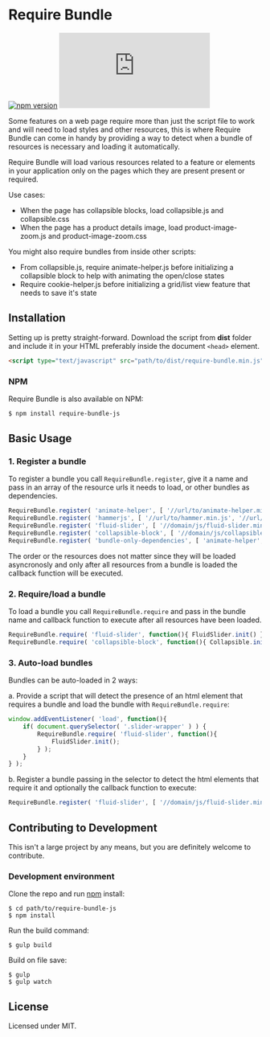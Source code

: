# Require Bundle

[![npm version](https://badge.fury.io/js/require-bundle-js.svg)](https://badge.fury.io/js/require-bundle-js)
[![DragsterJS gzip size](http://img.badgesize.io/https://raw.githubusercontent.com/fluidweb-co/require-bundle-js/master/dist/require-bundle.min.js?compression=gzip
)](https://raw.githubusercontent.com/fluidweb-co/require-bundle-js/master/dist/require-bundle.min.js)

Some features on a web page require more than just the script file to work and will need to load styles and other resources, this is where Require Bundle can come in handy by providing a way to detect when a bundle of resources is necessary and loading it automatically.

Require Bundle will load various resources related to a feature or elements in your application only on the pages which they are present present or required.

Use cases:
- When the page has collapsible blocks, load collapsible.js and collapsible.css
- When the page has a product details image, load product-image-zoom.js and product-image-zoom.css

You might also require bundles from inside other scripts:
- From collapsible.js, require animate-helper.js before initializing a collapsible block to help with animating the open/close states
- Require cookie-helper.js before initializing a grid/list view feature that needs to save it's state



## Installation

Setting up is pretty straight-forward. Download the script from __dist__ folder and include it in your HTML preferably inside the document `<head>` element.

```html
<script type="text/javascript" src="path/to/dist/require-bundle.min.js"></script>
```

### NPM

Require Bundle is also available on NPM:

```sh
$ npm install require-bundle-js
```



## Basic Usage

### 1. Register a bundle

To register a bundle you call `RequireBundle.register`, give it a name and pass in an array of the resource urls it needs to load, or other bundles as dependencies.

```js
RequireBundle.register( 'animate-helper', [ '//url/to/animate-helper.min.js' ] ); // one script
RequireBundle.register( 'hammerjs', [ '//url/to/hammer.min.js', '//url/to/hammerjs-init.min.js' ] ); // two scripts
RequireBundle.register( 'fluid-slider', [ '//domain/js/fluid-slider.min.js', '//domain/css/fluid-slider.min.css' ] ); // one script, one style
RequireBundle.register( 'collapsible-block', [ '//domain/js/collapsible.min.js', 'animate-helper' ] ); // one script, one dependency
RequireBundle.register( 'bundle-only-dependencies', [ 'animate-helper', 'hammerjs' ] ); // bundles as dependencies
```

The order or the resources does not matter since they will be loaded asyncronosly and only after all resources from a bundle is loaded the callback function will be executed.

### 2. Require/load a bundle

To load a bundle you call `RequireBundle.require` and pass in the bundle name and callback function to execute after all resources have been loaded.

```js
RequireBundle.require( 'fluid-slider', function(){ FluidSlider.init() });
RequireBundle.require( 'collapsible-block', function(){ Collapsible.init() });
```

### 3. Auto-load bundles

Bundles can be auto-loaded in 2 ways:

a. Provide a script that will detect the presence of an html element that requires a bundle and load the bundle with `RequireBundle.require`:
```js
window.addEventListener( 'load', function(){
    if( document.querySelector( '.slider-wrapper' ) ) {
        RequireBundle.require( 'fluid-slider', function(){
            FluidSlider.init();
        } );
    }
} );
```

b. Register a bundle passing in the selector to detect the html elements that require it and optionally the callback function to execute:
```js
RequireBundle.register( 'fluid-slider', [ '//domain/js/fluid-slider.min.js', '//domain/css/fluid-slider.min.css' ], '.slider-wrapper', function(){ FluidSlider.init(); } ); // Auto-load when `.slider-wrapper` is present, then execute callback
```



## Contributing to Development

This isn't a large project by any means, but you are definitely welcome to contribute.

### Development environment

Clone the repo and run [npm](http://npmjs.org/) install:

```
$ cd path/to/require-bundle-js
$ npm install
```

Run the build command:

```
$ gulp build
```

Build on file save:

```
$ gulp
$ gulp watch
```


## License

Licensed under MIT.

